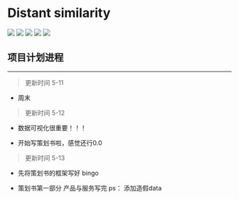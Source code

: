 
Distant similarity
=========================
<p align="left">
    <img src='https://img.shields.io/badge/-%E5%9B%BE%E5%83%8F%E8%AF%86%E5%88%AB-yellow.svg'>  
    <img src='https://img.shields.io/badge/-%E5%BE%AE%E4%BF%A1%E5%B0%8F%E7%A8%8B%E5%BA%8F-blue.svg'>
    <img src='https://img.shields.io/badge/-%E8%BD%BB%E7%A4%BE%E4%BA%A4-green.svg'>
    <img src='https://img.shields.io/badge/-%E6%A0%91%E6%B4%9E-brightgreen.svg'>
    <img src='https://img.shields.io/badge/-%E6%B2%BB%E6%84%88-red.svg'>
</p>



## 项目计划进程
-----------

>更新时间 5-11

- 周末

>更新时间 5-12

- 数据可视化很重要！！！

- 开始写策划书啦，感觉还行0.0


>更新时间 5-13

- 先将策划书的框架写好 bingo

- 策划书第一部分 产品与服务写完  ps： 添加造假data
